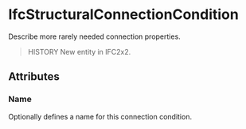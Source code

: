 # IfcStructuralConnectionCondition

Describe more rarely needed connection properties.
<!-- end of short definition -->

> HISTORY New entity in IFC2x2.

## Attributes

### Name
Optionally defines a name for this connection condition.
